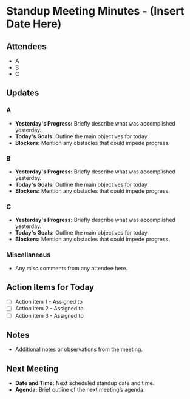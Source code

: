 # Standup Meeting Minutes - (Insert Date Here)

## Attendees
- A
- B
- C

## Updates

### A
- **Yesterday's Progress:** Briefly describe what was accomplished yesterday.
- **Today's Goals:** Outline the main objectives for today.
- **Blockers:** Mention any obstacles that could impede progress.

### B
- **Yesterday's Progress:** Briefly describe what was accomplished yesterday.
- **Today's Goals:** Outline the main objectives for today.
- **Blockers:** Mention any obstacles that could impede progress.

### C
- **Yesterday's Progress:** Briefly describe what was accomplished yesterday.
- **Today's Goals:** Outline the main objectives for today.
- **Blockers:** Mention any obstacles that could impede progress.

### Miscellaneous
- Any misc comments from any attendee here.

## Action Items for Today
- [ ] Action item 1 - Assigned to 
- [ ] Action item 2 - Assigned to 
- [ ] Action item 3 - Assigned to 

## Notes
- Additional notes or observations from the meeting.

## Next Meeting
- **Date and Time:** Next scheduled standup date and time.
- **Agenda:** Brief outline of the next meeting’s agenda.
